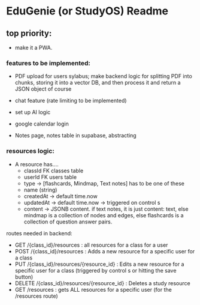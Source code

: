 # EduGenie (or StudyOS) Readme

## top priority:

- make it a PWA.

### features to be implemented:

- PDF upload for users sylabus; make backend logic for splitting PDF into chunks, storing it into a vector DB, and then process it and return a JSON object of course

- chat feature (rate limiting to be implemented)

- set up AI logic

- google calendar login

- Notes page, notes table in supabase, abstracting

### resources logic:

- A resource has....
  - classId FK classes table
  - userId FK users table
  - type -> [flashcards, Mindmap, Text notes] has to be one of these
  - name (string)
  - createdAt -> default time.now
  - updatedAt -> default time.now -> triggered on control s
  - content -> JSONB content. if text notes, it is just content: text, else mindmap is a collection of nodes and edges, else flashcards is a collection of question answer pairs.

routes needed in backend:

- GET /{class_id}/resources : all resources for a class for a user
- POST /{class_id}/resources : Adds a new resource for a specific user for a class
- PUT /{class_id}/resources/{resource_id} : Edits a new resource for a specific user for a class (triggered by control s or hitting the save button)
- DELETE /{class_id}/resources/{resource_id} : Deletes a study resource
- GET /resources : gets ALL resources for a specific user (for the /resources route)
